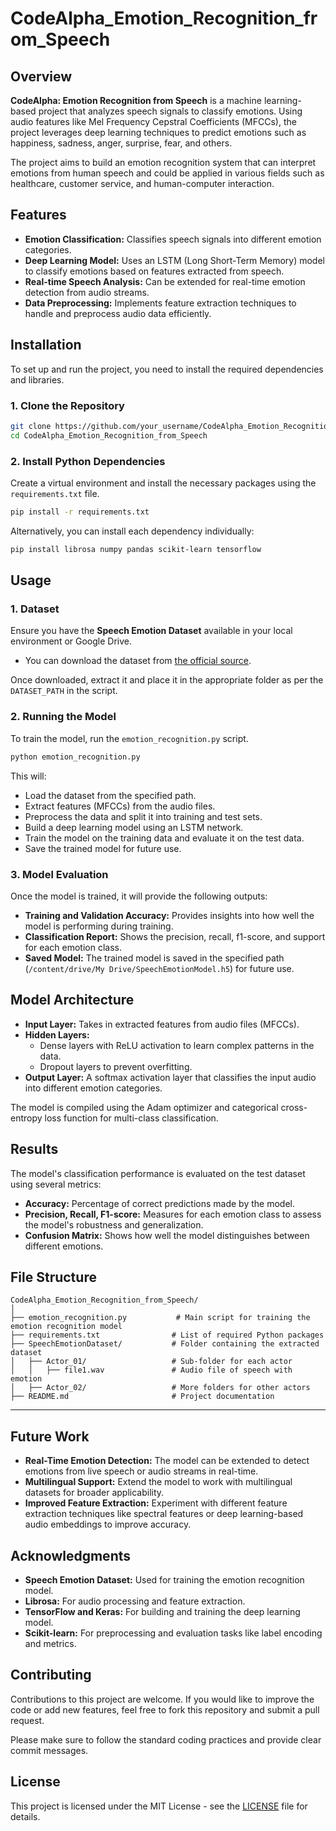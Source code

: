 # CodeAlpha_Emotion_Recognition_from_Speech
## **Overview**

**CodeAlpha: Emotion Recognition from Speech** is a machine learning-based project that analyzes speech signals to classify emotions. Using audio features like Mel Frequency Cepstral Coefficients (MFCCs), the project leverages deep learning techniques to predict emotions such as happiness, sadness, anger, surprise, fear, and others.

The project aims to build an emotion recognition system that can interpret emotions from human speech and could be applied in various fields such as healthcare, customer service, and human-computer interaction.

## **Features**

- **Emotion Classification:** Classifies speech signals into different emotion categories.
- **Deep Learning Model:** Uses an LSTM (Long Short-Term Memory) model to classify emotions based on features extracted from speech.
- **Real-time Speech Analysis:** Can be extended for real-time emotion detection from audio streams.
- **Data Preprocessing:** Implements feature extraction techniques to handle and preprocess audio data efficiently.

## **Installation**

To set up and run the project, you need to install the required dependencies and libraries.

### **1. Clone the Repository**

```bash
git clone https://github.com/your_username/CodeAlpha_Emotion_Recognition_from_Speech.git
cd CodeAlpha_Emotion_Recognition_from_Speech
```

### **2. Install Python Dependencies**

Create a virtual environment and install the necessary packages using the `requirements.txt` file.

```bash
pip install -r requirements.txt
```

Alternatively, you can install each dependency individually:

```bash
pip install librosa numpy pandas scikit-learn tensorflow
```

## **Usage**

### **1. Dataset**

Ensure you have the **Speech Emotion Dataset** available in your local environment or Google Drive.

- You can download the dataset from [the official source](https://www.kaggle.com/datasets/urbanglass/speech-emotion-recognition).

Once downloaded, extract it and place it in the appropriate folder as per the `DATASET_PATH` in the script.

### **2. Running the Model**

To train the model, run the `emotion_recognition.py` script.

```bash
python emotion_recognition.py
```

This will:
- Load the dataset from the specified path.
- Extract features (MFCCs) from the audio files.
- Preprocess the data and split it into training and test sets.
- Build a deep learning model using an LSTM network.
- Train the model on the training data and evaluate it on the test data.
- Save the trained model for future use.

### **3. Model Evaluation**

Once the model is trained, it will provide the following outputs:
- **Training and Validation Accuracy:** Provides insights into how well the model is performing during training.
- **Classification Report:** Shows the precision, recall, f1-score, and support for each emotion class.
- **Saved Model:** The trained model is saved in the specified path (`/content/drive/My Drive/SpeechEmotionModel.h5`) for future use.

## **Model Architecture**

- **Input Layer:** Takes in extracted features from audio files (MFCCs).
- **Hidden Layers:**
  - Dense layers with ReLU activation to learn complex patterns in the data.
  - Dropout layers to prevent overfitting.
- **Output Layer:** A softmax activation layer that classifies the input audio into different emotion categories.

The model is compiled using the Adam optimizer and categorical cross-entropy loss function for multi-class classification.

## **Results**

The model's classification performance is evaluated on the test dataset using several metrics:

- **Accuracy:** Percentage of correct predictions made by the model.
- **Precision, Recall, F1-score:** Measures for each emotion class to assess the model's robustness and generalization.
- **Confusion Matrix:** Shows how well the model distinguishes between different emotions.

## **File Structure**

```
CodeAlpha_Emotion_Recognition_from_Speech/
│
├── emotion_recognition.py           # Main script for training the emotion recognition model
├── requirements.txt                # List of required Python packages
├── SpeechEmotionDataset/           # Folder containing the extracted dataset
│   ├── Actor_01/                   # Sub-folder for each actor
│   │   ├── file1.wav               # Audio file of speech with emotion
│   ├── Actor_02/                   # More folders for other actors
├── README.md                       # Project documentation
```

---

## **Future Work**

- **Real-Time Emotion Detection:** The model can be extended to detect emotions from live speech or audio streams in real-time.
- **Multilingual Support:** Extend the model to work with multilingual datasets for broader applicability.
- **Improved Feature Extraction:** Experiment with different feature extraction techniques like spectral features or deep learning-based audio embeddings to improve accuracy.

## **Acknowledgments**

- **Speech Emotion Dataset:** Used for training the emotion recognition model.
- **Librosa:** For audio processing and feature extraction.
- **TensorFlow and Keras:** For building and training the deep learning model.
- **Scikit-learn:** For preprocessing and evaluation tasks like label encoding and metrics.

## **Contributing**

Contributions to this project are welcome. If you would like to improve the code or add new features, feel free to fork this repository and submit a pull request. 

Please make sure to follow the standard coding practices and provide clear commit messages.

## **License**

This project is licensed under the MIT License - see the [LICENSE](LICENSE) file for details.
